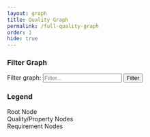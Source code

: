 ```yaml
---
layout: graph
title: Quality Graph
permalink: /full-quality-graph
order: 1
hide: true
---
```


<div id="full-q-graph-container">
    <div id="full-q-graph-sidebar">
        <div id="full-q-graph-controls-container">
            <h3>Filter Graph</h3>
            <label class="sr-only" for="full-q-graph-filter__input">Filter graph:</label>
            <input type="text" id="full-q-graph-filter__input" placeholder="Filter..." />
            <button id="full-q-graph-filter__btn" class="btn">Filter</button>
        </div>
        <div id="full-q-graph-legend">
            <h3>Legend</h3>
            <div class="legend-item">
                <span class="color-box" style="background-color: #ebebeb;"></span>
                <span class="legend-label">Root Node</span>
            </div>
            <div class="legend-item">
                <span class="color-box" style="background-color: #dcf1ff;"></span>
                <span class="legend-label">Quality/Property Nodes</span>
            </div>
            <div class="legend-item">
                <span class="color-box" style="background-color: #ceffce;"></span>
                <span class="legend-label">Requirement Nodes</span>
            </div>
        </div>
    </div>
</div>

<script src="{{ '/assets/js/fullpage/main.js' | prepend: site.baseurl }}"></script>
